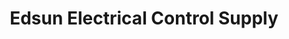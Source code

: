 ---
title: "Edsun Electrical Control Supply"
url: /manila/edsun-electrical-control-supply/
shop: electrical
---